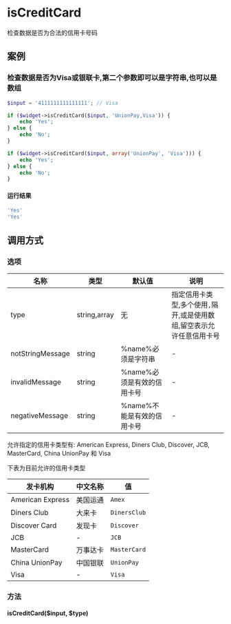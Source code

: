 isCreditCard
============

检查数据是否为合法的信用卡号码

案例
----

### 检查数据是否为Visa或银联卡,第二个参数即可以是字符串,也可以是数组
```php
$input = '4111111111111111'; // Visa

if ($widget->isCreditCard($input, 'UnionPay,Visa')) {
    echo 'Yes';
} else {
    echo 'No';
}

if ($widget->isCreditCard($input, array('UnionPay', 'Visa'))) {
    echo 'Yes';
} else {
    echo 'No';
}
```

#### 运行结果
```php
'Yes'
'Yes'
```

调用方式
--------

### 选项

| 名称              | 类型          | 默认值                     | 说明                                                                 |
|-------------------|---------------|----------------------------|----------------------------------------------------------------------|
| type              | string,array  | 无                         | 指定信用卡类型,多个使用`,`隔开,或是使用数组,留空表示允许任意信用卡号 |
| notStringMessage  | string        | %name%必须是字符串         | -                                                                    |
| invalidMessage    | string        | %name%必须是有效的信用卡号 | -                                                                    |
| negativeMessage   | string        | %name%不能是有效的信用卡号 | -                                                                    |

允许指定的信用卡类型有: American Express, Diners Club, Discover, JCB, MasterCard, China UnionPay 和 Visa

下表为目前允许的信用卡类型

| **发卡机构**     | **中文名称** | **值**       |
|------------------|--------------|--------------|
| American Express | 美国运通     | `Amex`       |
| Diners Club      | 大来卡       | `DinersClub` |
| Discover Card    | 发现卡       | `Discover`   |
| JCB              | -            |`JCB`         |
| MasterCard       | 万事达卡     | `MasterCard` |
| China UnionPay   | 中国银联     | `UnionPay`   |
| Visa             | -            | `Visa`       |

### 方法

#### isCreditCard($input, $type)